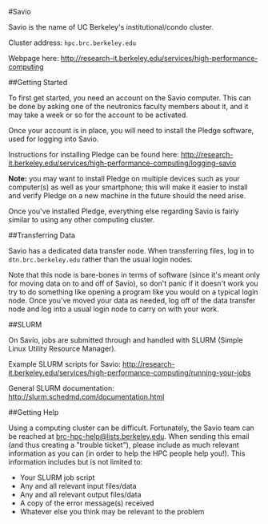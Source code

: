 #Savio

Savio is the name of UC Berkeley's institutional/condo cluster.

Cluster address: `hpc.brc.berkeley.edu`

Webpage here: http://research-it.berkeley.edu/services/high-performance-computing

##Getting Started 

To first get started, you need an account on the Savio computer. This can be done by asking one of the
neutronics faculty members about it, and it may take a week or so for the account to be activated.

Once your account is in place, you will need to install the Pledge software, used for logging into Savio.

Instructions for installing Pledge can be found here: http://research-it.berkeley.edu/services/high-performance-computing/logging-savio

**Note:** you may want to install Pledge on multiple devices such as your computer(s) as well as your
smartphone; this will make it easier to install and verify Pledge on a new machine in the future should
the need arise.

Once you've installed Pledge, everything else regarding Savio is fairly similar to using any other 
computing cluster.

##Transferring Data

Savio has a dedicated data transfer node. When transferring files, log in to `dtn.brc.berkeley.edu` rather
than the usual login nodes. 

Note that this node is bare-bones in terms of software (since it's meant only for moving data on to and 
off of Savio), so don't panic if it doesn't work you try to do something like opening a program like you 
would on a typical login node. Once you've moved your data as needed, log off of the data transfer node
and log into a usual login node to carry on with your work.

##SLURM

On Savio, jobs are submitted through and handled with SLURM (Simple Linux Utility Resource Manager).

Example SLURM scripts for Savio: http://research-it.berkeley.edu/services/high-performance-computing/running-your-jobs

General SLURM documentation: http://slurm.schedmd.com/documentation.html

##Getting Help

Using a computing cluster can be difficult. Fortunately, the Savio team can be reached at 
brc-hpc-help@lists.berkeley.edu. When sending this email (and thus creating a "trouble ticket"), please
include as much relevant information as you can (in order to help the HPC people help you!). This 
information includes but is not limited to:

* Your SLURM job script
* Any and all relevant input files/data
* Any and all relevant output files/data
* A copy of the error message(s) received
* Whatever else you think may be relevant to the problem
